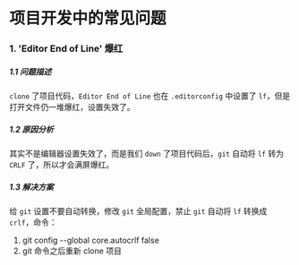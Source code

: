 # 项目开发中的常见问题

### 1. 'Editor End of Line' 爆红

##### 1.1 问题描述

`clone` 了项目代码，`Editor End of Line` 也在 `.editorconfig` 中设置了 `lf`，但是打开文件仍一堆爆红，设置失效了。

##### 1.2 原因分析

其实不是编辑器设置失效了，而是我们 `down` 了项目代码后，`git` 自动将 `lf` 转为 `CRLF` 了，所以才会满屏爆红。

##### 1.3 解决方案

给 `git` 设置不要自动转换，修改 `git` 全局配置，禁止 `git` 自动将 `lf` 转换成 `crlf`，命令：

1. git config --global core.autocrlf false
2. git 命令之后重新 clone 项目
